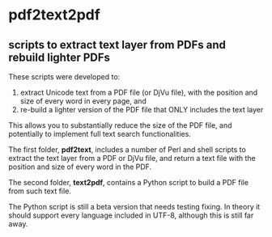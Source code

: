 # pdf2text2pdf
## scripts to extract text layer from PDFs and rebuild lighter PDFs 



These scripts were developed to:
1. extract Unicode text from a PDF file (or DjVu file), with the position and size of every word in every page, and 
2. re-build a lighter version of the PDF file that ONLY includes the text layer
 
 
 
This allows you to substantially reduce the size of the PDF file, and potentially to implement full text search functionalities.
 
The first folder, **pdf2text**, includes a number of Perl and shell scripts to extract the text layer from a PDF or DjVu file, and return a text file with the position and size of every word in the PDF.
 
The second folder, **text2pdf**, contains a Python script to build a PDF file from such text file.
 
 
 
The Python script is still a beta version that needs testing fixing. In theory it should support every language included in UTF-8, although this is still far away.
